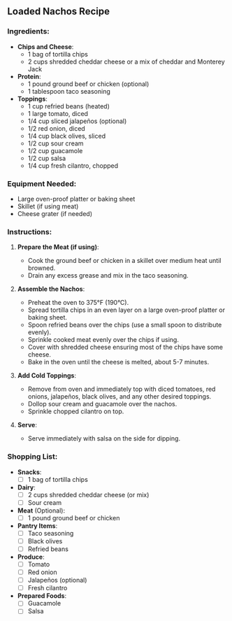 ## Loaded Nachos Recipe

### Ingredients:
- **Chips and Cheese**:
  - 1 bag of tortilla chips
  - 2 cups shredded cheddar cheese or a mix of cheddar and Monterey Jack
- **Protein**:
  - 1 pound ground beef or chicken (optional)
  - 1 tablespoon taco seasoning
- **Toppings**:
  - 1 cup refried beans (heated)
  - 1 large tomato, diced
  - 1/4 cup sliced jalapeños (optional)
  - 1/2 red onion, diced
  - 1/4 cup black olives, sliced
  - 1/2 cup sour cream
  - 1/2 cup guacamole
  - 1/2 cup salsa
  - 1/4 cup fresh cilantro, chopped

### Equipment Needed:
- Large oven-proof platter or baking sheet
- Skillet (if using meat)
- Cheese grater (if needed)

### Instructions:

1. **Prepare the Meat (if using)**:
   - Cook the ground beef or chicken in a skillet over medium heat until browned.
   - Drain any excess grease and mix in the taco seasoning.

2. **Assemble the Nachos**:
   - Preheat the oven to 375°F (190°C).
   - Spread tortilla chips in an even layer on a large oven-proof platter or baking sheet.
   - Spoon refried beans over the chips (use a small spoon to distribute evenly).
   - Sprinkle cooked meat evenly over the chips if using.
   - Cover with shredded cheese ensuring most of the chips have some cheese.
   - Bake in the oven until the cheese is melted, about 5-7 minutes.

3. **Add Cold Toppings**:
   - Remove from oven and immediately top with diced tomatoes, red onions, jalapeños, black olives, and any other desired toppings.
   - Dollop sour cream and guacamole over the nachos.
   - Sprinkle chopped cilantro on top.

4. **Serve**:
   - Serve immediately with salsa on the side for dipping.

### Shopping List:

- **Snacks**:
  - [ ] 1 bag of tortilla chips
- **Dairy**:
  - [ ] 2 cups shredded cheddar cheese (or mix)
  - [ ] Sour cream
- **Meat** (Optional):
  - [ ] 1 pound ground beef or chicken
- **Pantry Items**:
  - [ ] Taco seasoning
  - [ ] Black olives
  - [ ] Refried beans
- **Produce**:
  - [ ] Tomato
  - [ ] Red onion
  - [ ] Jalapeños (optional)
  - [ ] Fresh cilantro
- **Prepared Foods**:
  - [ ] Guacamole
  - [ ] Salsa
